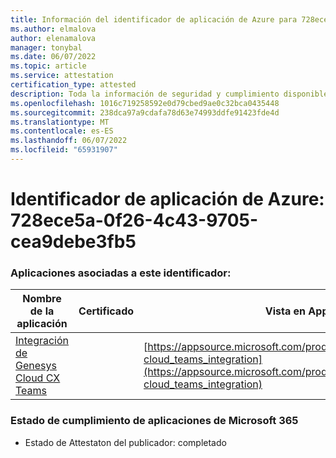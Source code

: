 ```yaml
---
title: Información del identificador de aplicación de Azure para 728ece5a-0f26-4c43-9705-cea9debe3fb5
ms.author: elmalova
author: elenamalova
manager: tonybal
ms.date: 06/07/2022
ms.topic: article
ms.service: attestation
certification_type: attested
description: Toda la información de seguridad y cumplimiento disponible para 728ece5a-0f26-4c43-9705-cea9debe3fb5.
ms.openlocfilehash: 1016c719258592e0d79cbed9ae0c32bca0435448
ms.sourcegitcommit: 238dca97a9cdafa78d63e74993ddfe91423fde4d
ms.translationtype: MT
ms.contentlocale: es-ES
ms.lasthandoff: 06/07/2022
ms.locfileid: "65931907"
---
```

# <a name="azure-app-id-728ece5a-0f26-4c43-9705-cea9debe3fb5"></a>Identificador de aplicación de Azure: 728ece5a-0f26-4c43-9705-cea9debe3fb5


### <a name="apps-associated-with-this-id"></a>Aplicaciones asociadas a este identificador:
| **Nombre de la aplicación** | **Certificado** | **Vista en AppSource** |
|--------------|---------------|-----------------------|
| [Integración de Genesys Cloud CX Teams](../forward/genesyslabs.genesys-cloud_teams_integration.md) |  | [https://appsource.microsoft.com/product/office/genesyslabs.genesys-cloud_teams_integration](https://appsource.microsoft.com/product/office/genesyslabs.genesys-cloud_teams_integration) |

### <a name="microsoft-365-app-compliance-status"></a>Estado de cumplimiento de aplicaciones de Microsoft 365
- Estado de Attestaton del publicador: completado
